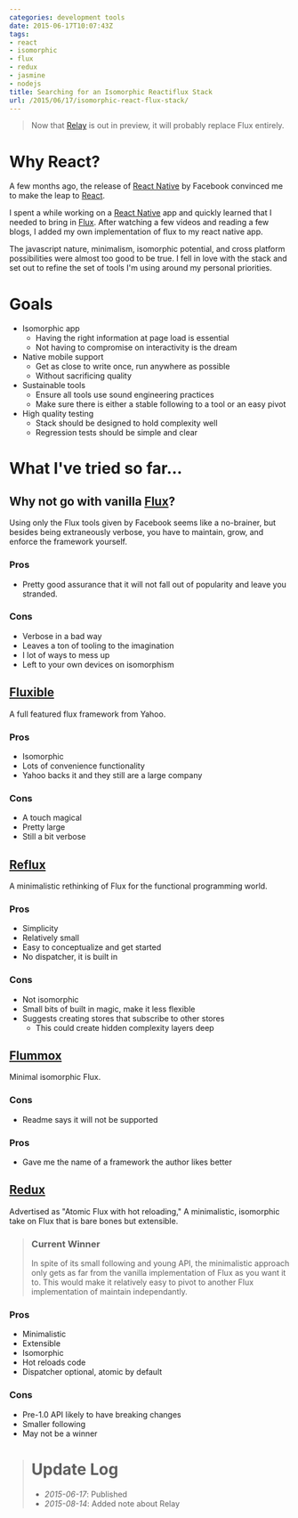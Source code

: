 ```yaml
---
categories: development tools
date: 2015-06-17T10:07:43Z
tags:
- react
- isomorphic
- flux
- redux
- jasmine
- nodejs
title: Searching for an Isomorphic Reactiflux Stack
url: /2015/06/17/isomorphic-react-flux-stack/
---
```


> Now that [Relay][relay] is out in preview, it will probably replace Flux entirely.

# Why React?
A few months ago, the release of [React Native][react-native] by Facebook convinced me to make
the leap to [React][react].

I spent a while working on a [React Native][react-native] app and quickly learned that I needed
to bring in [Flux][flux]. After watching a few videos and reading a few blogs, I added my own
implementation of flux to my react native app.

The javascript nature, minimalism, isomorphic potential, and cross platform possibilities were
almost too good to be true. I fell in love with the stack and set out to refine the set of tools
I'm using around my personal priorities.

# Goals
* Isomorphic app
  - Having the right information at page load is essential
  - Not having to compromise on interactivity is the dream
* Native mobile support
  - Get as close to write once, run anywhere as possible
  - Without sacrificing quality
* Sustainable tools
  - Ensure all tools use sound engineering practices
  - Make sure there is either a stable following to a tool or an easy pivot
* High quality testing
  - Stack should be designed to hold complexity well
  - Regression tests should be simple and clear

# What I've tried so far...

## Why not go with vanilla [Flux](https://github.com/facebook/flux)?
Using only the Flux tools given by Facebook seems like a no-brainer, but
besides being extraneously verbose, you have to maintain, grow, and enforce the
framework yourself.

### Pros
* Pretty good assurance that it will not fall out of popularity and leave you
stranded.

### Cons
* Verbose in a bad way
* Leaves a ton of tooling to the imagination
* I lot of ways to mess up
* Left to your own devices on isomorphism

## [Fluxible](https://github.com/yahoo/fluxible)
A full featured flux framework from Yahoo.

### Pros
* Isomorphic
* Lots of convenience functionality
* Yahoo backs it and they still are a large company

### Cons
* A touch magical
* Pretty large
* Still a bit verbose

## [Reflux](https://github.com/spoike/refluxjs)
A minimalistic rethinking of Flux for the functional programming world.

### Pros
* Simplicity
* Relatively small
* Easy to conceptualize and get started
* No dispatcher, it is built in

### Cons
* Not isomorphic
* Small bits of built in magic, make it less flexible
* Suggests creating stores that subscribe to other stores
  - This could create hidden complexity layers deep

## [Flummox](https://github.com/acdlite/flummox)
Minimal isomorphic Flux.

### Cons
* Readme says it will not be supported

### Pros
* Gave me the name of a framework the author likes better

## [Redux](https://github.com/gaearon/redux)
Advertised as "Atomic Flux with hot reloading," A minimalistic, isomorphic
take on Flux that is bare bones but extensible.

> ### Current Winner
> In spite of its small following and young API, the minimalistic approach
> only gets as far from the vanilla implementation of Flux as you want it
> to. This would make it relatively easy to pivot to another Flux implementation
> of maintain independantly.

### Pros
* Minimalistic
* Extensible
* Isomorphic
* Hot reloads code
* Dispatcher optional, atomic by default

### Cons
* Pre-1.0 API likely to have breaking changes
* Smaller following
* May not be a winner

> # Update Log
> - *2015-06-17*: Published
> - *2015-08-14*: Added note about Relay

[react]: http://facebook.github.io/react/
[react-native]: https://facebook.github.io/react-native/
[flux]: https://facebook.github.io/flux/
[relay]: https://facebook.github.io/relay/
